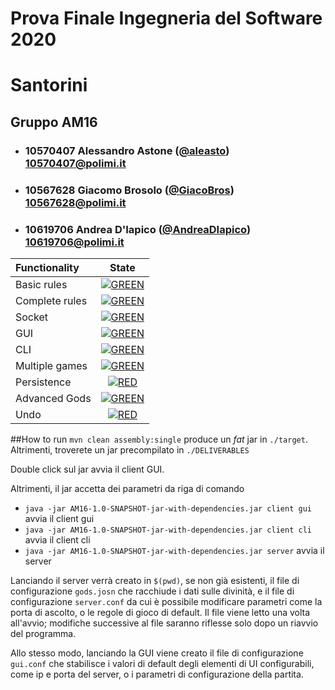# Prova Finale Ingegneria del Software 2020
# Santorini

## Gruppo AM16


- ###   10570407    Alessandro Astone ([@aleasto](https://github.com/aleasto))<br>10570407@polimi.it
- ###   10567628    Giacomo Brosolo ([@GiacoBros](https://github.com/GiacoBros))<br>10567628@polimi.it
- ###   10619706    Andrea D'Iapico ([@AndreaDIapico](https://github.com/AndreaDIapico))<br>10619706@polimi.it

| Functionality | State |
|:-----------------------|:------------------------------------:|
| Basic rules | [![GREEN](https://placehold.it/15/44bb44/44bb44)](#) |
| Complete rules | [![GREEN](https://placehold.it/15/44bb44/44bb44)](#) |
| Socket | [![GREEN](https://placehold.it/15/44bb44/44bb44)](#) |
| GUI | [![GREEN](https://placehold.it/15/44bb44/44bb44)](#) |
| CLI | [![GREEN](https://placehold.it/15/44bb44/44bb44)](#) |
| Multiple games | [![GREEN](https://placehold.it/15/44bb44/44bb44)](#) |
| Persistence | [![RED](https://placehold.it/15/f03c15/f03c15)](#) |
| Advanced Gods | [![GREEN](https://placehold.it/15/44bb44/44bb44)](#) |
| Undo | [![RED](https://placehold.it/15/f03c15/f03c15)](#) |

<!--
[![RED](https://placehold.it/15/f03c15/f03c15)](#)
[![YELLOW](https://placehold.it/15/ffdd00/ffdd00)](#)
[![GREEN](https://placehold.it/15/44bb44/44bb44)](#)
-->

##How to run
`mvn clean assembly:single` produce un _fat_ jar in `./target`. Altrimenti, troverete un jar precompilato in `./DELIVERABLES`

Double click sul jar avvia il client GUI.

Altrimenti, il jar accetta dei parametri da riga di comando
* `java -jar AM16-1.0-SNAPSHOT-jar-with-dependencies.jar client gui` avvia il client gui
* `java -jar AM16-1.0-SNAPSHOT-jar-with-dependencies.jar client cli` avvia il client cli
* `java -jar AM16-1.0-SNAPSHOT-jar-with-dependencies.jar server` avvia il server

Lanciando il server verrà creato in `$(pwd)`, se non già esistenti, il file di configurazione `gods.josn` che racchiude
i dati sulle divinità, e il file di configurazione `server.conf` da cui è possibile modificare parametri come la porta di ascolto, o le regole di gioco di default.
Il file viene letto una volta all'avvio; modifiche successive al file saranno riflesse solo dopo un riavvio del programma.

Allo stesso modo, lanciando la GUI viene creato il file di configurazione `gui.conf` che stabilisce i valori di default
degli elementi di UI configurabili, come ip e porta del server, o i parametri di configurazione della partita.
